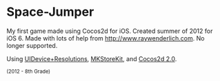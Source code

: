 Space-Jumper
============

My first game made using Cocos2d for iOS. Created summer of 2012 for iOS 6. Made with lots of help from http://www.raywenderlich.com. No longer supported.

Using [UIDevice+Resolutions](https://github.com/c4mprod/UIDevice-Resolutions), [MKStoreKit](https://github.com/MugunthKumar/MKStoreKit), and [Cocos2d 2.0](http://cocos2d.org/).

<sup>(2012 - 8th Grade)<sup>
